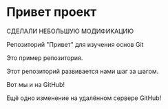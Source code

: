 # Привет проект 

СДЕЛАЛИ НЕБОЛЬШУЮ МОДИФИКАЦИЮ

Репозиторий "Привет" для изучения основ Git 

Это пример репозитория. 

Этот репозиторий развивается нами шаг за шагом.

Вот мы и на GitHub!

Ещё одно изменение на удалённом сервере GitHub!
